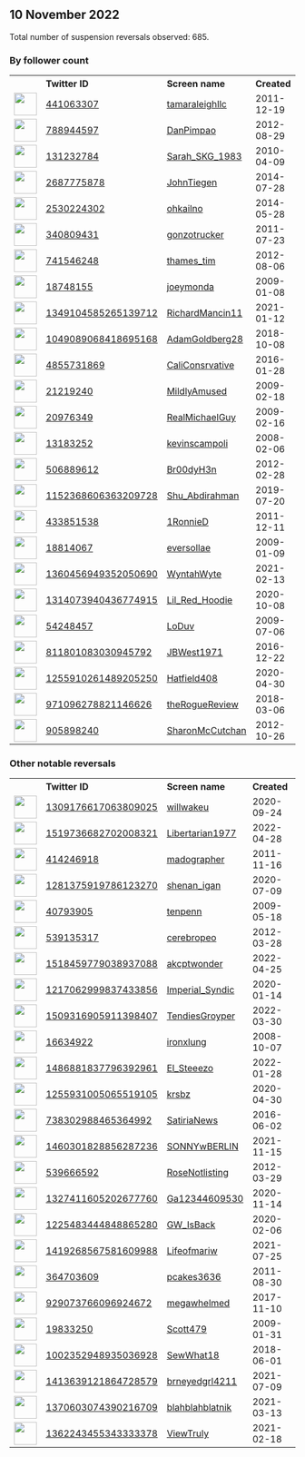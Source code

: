 
## 10 November 2022
Total number of suspension reversals observed: 685.

### By follower count
<table><tr><th></th><th align="left">Twitter ID</th><th align="left">Screen name</th>
<th align="left">Created</th><th align="left">Status</th><th align="left">Suspended</th><th align="left">Followers</th>
<tr><td><a href="https://pbs.twimg.com/profile_images/1599845885139099652/Ou_Jaqku_normal.jpg"><img src="https://pbs.twimg.com/profile_images/1599845885139099652/Ou_Jaqku_normal.jpg" width="40px" height="40px" align="center"/></a></td><td><a href="https://twitter.com/intent/user?user_id=441063307">441063307</a></td><td><a href="https://twitter.com/tamaraleighllc">tamaraleighllc</a></td><td>2011-12-19</td><td align="center"></td><td></td><td>43689</td></tr>
<tr><td><a href="https://pbs.twimg.com/profile_images/1559706802161258496/JiETvNJ__normal.png"><img src="https://pbs.twimg.com/profile_images/1559706802161258496/JiETvNJ__normal.png" width="40px" height="40px" align="center"/></a></td><td><a href="https://twitter.com/intent/user?user_id=788944597">788944597</a></td><td><a href="https://twitter.com/DanPimpao">DanPimpao</a></td><td>2012-08-29</td><td align="center"></td><td></td><td>40598</td></tr>
<tr><td><a href="https://pbs.twimg.com/profile_images/1591092578962677762/HdHzZVl9_normal.jpg"><img src="https://pbs.twimg.com/profile_images/1591092578962677762/HdHzZVl9_normal.jpg" width="40px" height="40px" align="center"/></a></td><td><a href="https://twitter.com/intent/user?user_id=131232784">131232784</a></td><td><a href="https://twitter.com/Sarah_SKG_1983">Sarah_SKG_1983</a></td><td>2010-04-09</td><td align="center">👋</td><td></td><td>39509</td></tr>
<tr><td><a href="https://pbs.twimg.com/profile_images/1601194080528060416/1oiFUAtE_normal.jpg"><img src="https://pbs.twimg.com/profile_images/1601194080528060416/1oiFUAtE_normal.jpg" width="40px" height="40px" align="center"/></a></td><td><a href="https://twitter.com/intent/user?user_id=2687775878">2687775878</a></td><td><a href="https://twitter.com/JohnTiegen">JohnTiegen</a></td><td>2014-07-28</td><td align="center"></td><td></td><td>39257</td></tr>
<tr><td><a href="https://pbs.twimg.com/profile_images/1600016095951425544/xRKn1TP6_normal.jpg"><img src="https://pbs.twimg.com/profile_images/1600016095951425544/xRKn1TP6_normal.jpg" width="40px" height="40px" align="center"/></a></td><td><a href="https://twitter.com/intent/user?user_id=2530224302">2530224302</a></td><td><a href="https://twitter.com/ohkailno">ohkailno</a></td><td>2014-05-28</td><td align="center"></td><td></td><td>38867</td></tr>
<tr><td><a href="https://pbs.twimg.com/profile_images/1472114499/outlawtrucking_normal.jpg"><img src="https://pbs.twimg.com/profile_images/1472114499/outlawtrucking_normal.jpg" width="40px" height="40px" align="center"/></a></td><td><a href="https://twitter.com/intent/user?user_id=340809431">340809431</a></td><td><a href="https://twitter.com/gonzotrucker">gonzotrucker</a></td><td>2011-07-23</td><td align="center"></td><td></td><td>35273</td></tr>
<tr><td><a href="https://pbs.twimg.com/profile_images/968560401033162763/o1KQkkPR_normal.jpg"><img src="https://pbs.twimg.com/profile_images/968560401033162763/o1KQkkPR_normal.jpg" width="40px" height="40px" align="center"/></a></td><td><a href="https://twitter.com/intent/user?user_id=741546248">741546248</a></td><td><a href="https://twitter.com/thames_tim">thames_tim</a></td><td>2012-08-06</td><td align="center"></td><td>2022-05-20</td><td>30026</td></tr>
<tr><td><a href="https://pbs.twimg.com/profile_images/1590775009852755985/4Xzf2Ni3_normal.jpg"><img src="https://pbs.twimg.com/profile_images/1590775009852755985/4Xzf2Ni3_normal.jpg" width="40px" height="40px" align="center"/></a></td><td><a href="https://twitter.com/intent/user?user_id=18748155">18748155</a></td><td><a href="https://twitter.com/joeymonda">joeymonda</a></td><td>2009-01-08</td><td align="center"></td><td></td><td>26159</td></tr>
<tr><td><a href="https://pbs.twimg.com/profile_images/1473536042086977536/tDKqTDRg_normal.jpg"><img src="https://pbs.twimg.com/profile_images/1473536042086977536/tDKqTDRg_normal.jpg" width="40px" height="40px" align="center"/></a></td><td><a href="https://twitter.com/intent/user?user_id=1349104585265139712">1349104585265139712</a></td><td><a href="https://twitter.com/RichardMancin11">RichardMancin11</a></td><td>2021-01-12</td><td align="center"></td><td>2022-10-29</td><td>22200</td></tr>
<tr><td><a href="https://pbs.twimg.com/profile_images/1560103937214226432/0H09o5m-_normal.jpg"><img src="https://pbs.twimg.com/profile_images/1560103937214226432/0H09o5m-_normal.jpg" width="40px" height="40px" align="center"/></a></td><td><a href="https://twitter.com/intent/user?user_id=1049089068418695168">1049089068418695168</a></td><td><a href="https://twitter.com/AdamGoldberg28">AdamGoldberg28</a></td><td>2018-10-08</td><td align="center"></td><td>2022-09-22</td><td>21572</td></tr>
<tr><td><a href="https://pbs.twimg.com/profile_images/984525585945776128/0mLkOhY2_normal.jpg"><img src="https://pbs.twimg.com/profile_images/984525585945776128/0mLkOhY2_normal.jpg" width="40px" height="40px" align="center"/></a></td><td><a href="https://twitter.com/intent/user?user_id=4855731869">4855731869</a></td><td><a href="https://twitter.com/CaliConsrvative">CaliConsrvative</a></td><td>2016-01-28</td><td align="center"></td><td></td><td>18164</td></tr>
<tr><td><a href="https://pbs.twimg.com/profile_images/1590796704621727765/SEiJQxJ8_normal.jpg"><img src="https://pbs.twimg.com/profile_images/1590796704621727765/SEiJQxJ8_normal.jpg" width="40px" height="40px" align="center"/></a></td><td><a href="https://twitter.com/intent/user?user_id=21219240">21219240</a></td><td><a href="https://twitter.com/MildlyAmused">MildlyAmused</a></td><td>2009-02-18</td><td align="center"></td><td></td><td>16302</td></tr>
<tr><td><a href="https://pbs.twimg.com/profile_images/961605683589169153/Slcb76wE_normal.jpg"><img src="https://pbs.twimg.com/profile_images/961605683589169153/Slcb76wE_normal.jpg" width="40px" height="40px" align="center"/></a></td><td><a href="https://twitter.com/intent/user?user_id=20976349">20976349</a></td><td><a href="https://twitter.com/RealMichaelGuy">RealMichaelGuy</a></td><td>2009-02-16</td><td align="center"></td><td>2022-10-29</td><td>15459</td></tr>
<tr><td><a href="https://pbs.twimg.com/profile_images/1591100905985691653/DOhdBhVl_normal.jpg"><img src="https://pbs.twimg.com/profile_images/1591100905985691653/DOhdBhVl_normal.jpg" width="40px" height="40px" align="center"/></a></td><td><a href="https://twitter.com/intent/user?user_id=13183252">13183252</a></td><td><a href="https://twitter.com/kevinscampoli">kevinscampoli</a></td><td>2008-02-06</td><td align="center"></td><td></td><td>14659</td></tr>
<tr><td><a href="https://pbs.twimg.com/profile_images/1603129062284824577/u7hqRP7k_normal.jpg"><img src="https://pbs.twimg.com/profile_images/1603129062284824577/u7hqRP7k_normal.jpg" width="40px" height="40px" align="center"/></a></td><td><a href="https://twitter.com/intent/user?user_id=506889612">506889612</a></td><td><a href="https://twitter.com/Br00dyH3n">Br00dyH3n</a></td><td>2012-02-28</td><td align="center"></td><td>2022-10-29</td><td>13689</td></tr>
<tr><td><a href="https://pbs.twimg.com/profile_images/1506437783983955978/X745kxhw_normal.jpg"><img src="https://pbs.twimg.com/profile_images/1506437783983955978/X745kxhw_normal.jpg" width="40px" height="40px" align="center"/></a></td><td><a href="https://twitter.com/intent/user?user_id=1152368606363209728">1152368606363209728</a></td><td><a href="https://twitter.com/Shu_Abdirahman">Shu_Abdirahman</a></td><td>2019-07-20</td><td align="center"></td><td>2022-10-29</td><td>12316</td></tr>
<tr><td><a href="https://pbs.twimg.com/profile_images/1596161910503882752/CPjrFEk__normal.jpg"><img src="https://pbs.twimg.com/profile_images/1596161910503882752/CPjrFEk__normal.jpg" width="40px" height="40px" align="center"/></a></td><td><a href="https://twitter.com/intent/user?user_id=433851538">433851538</a></td><td><a href="https://twitter.com/1RonnieD">1RonnieD</a></td><td>2011-12-11</td><td align="center"></td><td></td><td>11875</td></tr>
<tr><td><a href="https://pbs.twimg.com/profile_images/1597598724460613634/vKMiCHIs_normal.jpg"><img src="https://pbs.twimg.com/profile_images/1597598724460613634/vKMiCHIs_normal.jpg" width="40px" height="40px" align="center"/></a></td><td><a href="https://twitter.com/intent/user?user_id=18814067">18814067</a></td><td><a href="https://twitter.com/eversollae">eversollae</a></td><td>2009-01-09</td><td align="center"></td><td></td><td>11576</td></tr>
<tr><td><a href="https://pbs.twimg.com/profile_images/1559436198053126144/7BfO_2pK_normal.jpg"><img src="https://pbs.twimg.com/profile_images/1559436198053126144/7BfO_2pK_normal.jpg" width="40px" height="40px" align="center"/></a></td><td><a href="https://twitter.com/intent/user?user_id=1360456949352050690">1360456949352050690</a></td><td><a href="https://twitter.com/WyntahWyte">WyntahWyte</a></td><td>2021-02-13</td><td align="center"></td><td>2022-10-29</td><td>11458</td></tr>
<tr><td><a href="https://pbs.twimg.com/profile_images/1449373745026506759/IuKq2xKk_normal.jpg"><img src="https://pbs.twimg.com/profile_images/1449373745026506759/IuKq2xKk_normal.jpg" width="40px" height="40px" align="center"/></a></td><td><a href="https://twitter.com/intent/user?user_id=1314073940436774915">1314073940436774915</a></td><td><a href="https://twitter.com/Lil_Red_Hoodie">Lil_Red_Hoodie</a></td><td>2020-10-08</td><td align="center"></td><td>2022-10-29</td><td>11072</td></tr>
<tr><td><a href="https://pbs.twimg.com/profile_images/1600742286824030209/tnLc9DG6_normal.jpg"><img src="https://pbs.twimg.com/profile_images/1600742286824030209/tnLc9DG6_normal.jpg" width="40px" height="40px" align="center"/></a></td><td><a href="https://twitter.com/intent/user?user_id=54248457">54248457</a></td><td><a href="https://twitter.com/LoDuv">LoDuv</a></td><td>2009-07-06</td><td align="center"></td><td></td><td>10826</td></tr>
<tr><td><a href="https://pbs.twimg.com/profile_images/1480326263961178114/BiC9BXP-_normal.jpg"><img src="https://pbs.twimg.com/profile_images/1480326263961178114/BiC9BXP-_normal.jpg" width="40px" height="40px" align="center"/></a></td><td><a href="https://twitter.com/intent/user?user_id=811801083030945792">811801083030945792</a></td><td><a href="https://twitter.com/JBWest1971">JBWest1971</a></td><td>2016-12-22</td><td align="center"></td><td>2022-10-29</td><td>10631</td></tr>
<tr><td><a href="https://pbs.twimg.com/profile_images/1599067889243287553/wqWaIfOQ_normal.jpg"><img src="https://pbs.twimg.com/profile_images/1599067889243287553/wqWaIfOQ_normal.jpg" width="40px" height="40px" align="center"/></a></td><td><a href="https://twitter.com/intent/user?user_id=1255910261489205250">1255910261489205250</a></td><td><a href="https://twitter.com/Hatfield408">Hatfield408</a></td><td>2020-04-30</td><td align="center"></td><td>2022-10-29</td><td>10584</td></tr>
<tr><td><a href="https://pbs.twimg.com/profile_images/1519746066471694336/Jbquisp__normal.jpg"><img src="https://pbs.twimg.com/profile_images/1519746066471694336/Jbquisp__normal.jpg" width="40px" height="40px" align="center"/></a></td><td><a href="https://twitter.com/intent/user?user_id=971096278821146626">971096278821146626</a></td><td><a href="https://twitter.com/theRogueReview">theRogueReview</a></td><td>2018-03-06</td><td align="center"></td><td>2022-10-29</td><td>9702</td></tr>
<tr><td><a href="https://pbs.twimg.com/profile_images/768878393689604098/HKGOBcBX_normal.jpg"><img src="https://pbs.twimg.com/profile_images/768878393689604098/HKGOBcBX_normal.jpg" width="40px" height="40px" align="center"/></a></td><td><a href="https://twitter.com/intent/user?user_id=905898240">905898240</a></td><td><a href="https://twitter.com/SharonMcCutchan">SharonMcCutchan</a></td><td>2012-10-26</td><td align="center"></td><td></td><td>9048</td></tr>
</table>

### Other notable reversals
<table><tr><th></th><th align="left">Twitter ID</th><th align="left">Screen name</th>
<th align="left">Created</th><th align="left">Status</th><th align="left">Suspended</th><th align="left">Followers</th>
<tr><td><a href="https://pbs.twimg.com/profile_images/1309177142668820480/UWVq2oB6_normal.jpg"><img src="https://pbs.twimg.com/profile_images/1309177142668820480/UWVq2oB6_normal.jpg" width="40px" height="40px" align="center"/></a></td><td><a href="https://twitter.com/intent/user?user_id=1309176617063809025">1309176617063809025</a></td><td><a href="https://twitter.com/willwakeu">willwakeu</a></td><td>2020-09-24</td><td align="center"></td><td>2022-10-25</td><td>8442</td></tr>
<tr><td><a href="https://pbs.twimg.com/profile_images/1533974002397347840/NwPBNBjs_normal.jpg"><img src="https://pbs.twimg.com/profile_images/1533974002397347840/NwPBNBjs_normal.jpg" width="40px" height="40px" align="center"/></a></td><td><a href="https://twitter.com/intent/user?user_id=1519736682702008321">1519736682702008321</a></td><td><a href="https://twitter.com/Libertarian1977">Libertarian1977</a></td><td>2022-04-28</td><td align="center"></td><td>2022-10-20</td><td>491</td></tr>
<tr><td><a href="https://pbs.twimg.com/profile_images/1116648004440788992/v-Op4tKt_normal.png"><img src="https://pbs.twimg.com/profile_images/1116648004440788992/v-Op4tKt_normal.png" width="40px" height="40px" align="center"/></a></td><td><a href="https://twitter.com/intent/user?user_id=414246918">414246918</a></td><td><a href="https://twitter.com/madographer">madographer</a></td><td>2011-11-16</td><td align="center"></td><td>2022-10-29</td><td>1623</td></tr>
<tr><td><a href="https://pbs.twimg.com/profile_images/1391569976562176000/lfBb0MOV_normal.jpg"><img src="https://pbs.twimg.com/profile_images/1391569976562176000/lfBb0MOV_normal.jpg" width="40px" height="40px" align="center"/></a></td><td><a href="https://twitter.com/intent/user?user_id=1281375919786123270">1281375919786123270</a></td><td><a href="https://twitter.com/shenan_igan">shenan_igan</a></td><td>2020-07-09</td><td align="center"></td><td>2022-10-02</td><td>258</td></tr>
<tr><td><a href="https://pbs.twimg.com/profile_images/1348433036111716355/GBOiS4df_normal.jpg"><img src="https://pbs.twimg.com/profile_images/1348433036111716355/GBOiS4df_normal.jpg" width="40px" height="40px" align="center"/></a></td><td><a href="https://twitter.com/intent/user?user_id=40793905">40793905</a></td><td><a href="https://twitter.com/tenpenn">tenpenn</a></td><td>2009-05-18</td><td align="center"></td><td>2022-10-28</td><td>586</td></tr>
<tr><td><a href="https://pbs.twimg.com/profile_images/2681378968/6f27f9b410354852e090f962383ff461_normal.png"><img src="https://pbs.twimg.com/profile_images/2681378968/6f27f9b410354852e090f962383ff461_normal.png" width="40px" height="40px" align="center"/></a></td><td><a href="https://twitter.com/intent/user?user_id=539135317">539135317</a></td><td><a href="https://twitter.com/cerebropeo">cerebropeo</a></td><td>2012-03-28</td><td align="center"></td><td>2022-10-29</td><td>3065</td></tr>
<tr><td><a href="https://pbs.twimg.com/profile_images/1592203320290340864/ei41KIRp_normal.jpg"><img src="https://pbs.twimg.com/profile_images/1592203320290340864/ei41KIRp_normal.jpg" width="40px" height="40px" align="center"/></a></td><td><a href="https://twitter.com/intent/user?user_id=1518459779038937088">1518459779038937088</a></td><td><a href="https://twitter.com/akcptwonder">akcptwonder</a></td><td>2022-04-25</td><td align="center"></td><td>2022-10-20</td><td>962</td></tr>
<tr><td><a href="https://pbs.twimg.com/profile_images/1591248167827144704/SsfF29KU_normal.jpg"><img src="https://pbs.twimg.com/profile_images/1591248167827144704/SsfF29KU_normal.jpg" width="40px" height="40px" align="center"/></a></td><td><a href="https://twitter.com/intent/user?user_id=1217062999837433856">1217062999837433856</a></td><td><a href="https://twitter.com/Imperial_Syndic">Imperial_Syndic</a></td><td>2020-01-14</td><td align="center"></td><td></td><td>588</td></tr>
<tr><td><a href="https://pbs.twimg.com/profile_images/1543005113983320066/9KoG1tuq_normal.jpg"><img src="https://pbs.twimg.com/profile_images/1543005113983320066/9KoG1tuq_normal.jpg" width="40px" height="40px" align="center"/></a></td><td><a href="https://twitter.com/intent/user?user_id=1509316905911398407">1509316905911398407</a></td><td><a href="https://twitter.com/TendiesGroyper">TendiesGroyper</a></td><td>2022-03-30</td><td align="center"></td><td>2022-08-25</td><td>97</td></tr>
<tr><td><a href="https://pbs.twimg.com/profile_images/1161457703937425408/O92U6z-Y_normal.jpg"><img src="https://pbs.twimg.com/profile_images/1161457703937425408/O92U6z-Y_normal.jpg" width="40px" height="40px" align="center"/></a></td><td><a href="https://twitter.com/intent/user?user_id=16634922">16634922</a></td><td><a href="https://twitter.com/ironxlung">ironxlung</a></td><td>2008-10-07</td><td align="center"></td><td></td><td>269</td></tr>
<tr><td><a href="https://pbs.twimg.com/profile_images/1603621762754678784/uxRhhe0i_normal.jpg"><img src="https://pbs.twimg.com/profile_images/1603621762754678784/uxRhhe0i_normal.jpg" width="40px" height="40px" align="center"/></a></td><td><a href="https://twitter.com/intent/user?user_id=1486881837796392961">1486881837796392961</a></td><td><a href="https://twitter.com/El_Steeezo">El_Steeezo</a></td><td>2022-01-28</td><td align="center"></td><td>2022-10-10</td><td>760</td></tr>
<tr><td><a href="https://pbs.twimg.com/profile_images/1493053228459560961/OVKyyl5P_normal.jpg"><img src="https://pbs.twimg.com/profile_images/1493053228459560961/OVKyyl5P_normal.jpg" width="40px" height="40px" align="center"/></a></td><td><a href="https://twitter.com/intent/user?user_id=1255931005065519105">1255931005065519105</a></td><td><a href="https://twitter.com/krsbz">krsbz</a></td><td>2020-04-30</td><td align="center"></td><td>2022-10-29</td><td>750</td></tr>
<tr><td><a href="https://pbs.twimg.com/profile_images/1161544430463176705/YUTdbGY9_normal.jpg"><img src="https://pbs.twimg.com/profile_images/1161544430463176705/YUTdbGY9_normal.jpg" width="40px" height="40px" align="center"/></a></td><td><a href="https://twitter.com/intent/user?user_id=738302988465364992">738302988465364992</a></td><td><a href="https://twitter.com/SatiriaNews">SatiriaNews</a></td><td>2016-06-02</td><td align="center"></td><td>2022-04-23</td><td>7821</td></tr>
<tr><td><a href="https://pbs.twimg.com/profile_images/1460302543091757058/tjVGFqc1_normal.jpg"><img src="https://pbs.twimg.com/profile_images/1460302543091757058/tjVGFqc1_normal.jpg" width="40px" height="40px" align="center"/></a></td><td><a href="https://twitter.com/intent/user?user_id=1460301828856287236">1460301828856287236</a></td><td><a href="https://twitter.com/SONNYwBERLIN">SONNYwBERLIN</a></td><td>2021-11-15</td><td align="center"></td><td>2022-10-20</td><td>1339</td></tr>
<tr><td><a href="https://pbs.twimg.com/profile_images/1347396976468439049/6gyDe0Kh_normal.jpg"><img src="https://pbs.twimg.com/profile_images/1347396976468439049/6gyDe0Kh_normal.jpg" width="40px" height="40px" align="center"/></a></td><td><a href="https://twitter.com/intent/user?user_id=539666592">539666592</a></td><td><a href="https://twitter.com/RoseNotlisting">RoseNotlisting</a></td><td>2012-03-29</td><td align="center"></td><td>2022-10-29</td><td>1682</td></tr>
<tr><td><a href="https://abs.twimg.com/sticky/default_profile_images/default_profile_normal.png"><img src="https://abs.twimg.com/sticky/default_profile_images/default_profile_normal.png" width="40px" height="40px" align="center"/></a></td><td><a href="https://twitter.com/intent/user?user_id=1327411605202677760">1327411605202677760</a></td><td><a href="https://twitter.com/Ga12344609530">Ga12344609530</a></td><td>2020-11-14</td><td align="center"></td><td>2022-10-29</td><td>84</td></tr>
<tr><td><a href="https://pbs.twimg.com/profile_images/1486876163658113031/oLpmIkhj_normal.jpg"><img src="https://pbs.twimg.com/profile_images/1486876163658113031/oLpmIkhj_normal.jpg" width="40px" height="40px" align="center"/></a></td><td><a href="https://twitter.com/intent/user?user_id=1225483444848865280">1225483444848865280</a></td><td><a href="https://twitter.com/GW_IsBack">GW_IsBack</a></td><td>2020-02-06</td><td align="center"></td><td>2022-10-29</td><td>1125</td></tr>
<tr><td><a href="https://pbs.twimg.com/profile_images/1595346634757787648/ThvXGjyg_normal.jpg"><img src="https://pbs.twimg.com/profile_images/1595346634757787648/ThvXGjyg_normal.jpg" width="40px" height="40px" align="center"/></a></td><td><a href="https://twitter.com/intent/user?user_id=1419268567581609988">1419268567581609988</a></td><td><a href="https://twitter.com/Lifeofmariw">Lifeofmariw</a></td><td>2021-07-25</td><td align="center"></td><td>2022-08-14</td><td>1279</td></tr>
<tr><td><a href="https://pbs.twimg.com/profile_images/1488375177243099136/ZkjlBag2_normal.jpg"><img src="https://pbs.twimg.com/profile_images/1488375177243099136/ZkjlBag2_normal.jpg" width="40px" height="40px" align="center"/></a></td><td><a href="https://twitter.com/intent/user?user_id=364703609">364703609</a></td><td><a href="https://twitter.com/pcakes3636">pcakes3636</a></td><td>2011-08-30</td><td align="center"></td><td>2022-10-06</td><td>909</td></tr>
<tr><td><a href="https://pbs.twimg.com/profile_images/1274193935376748545/h4DMCSLE_normal.jpg"><img src="https://pbs.twimg.com/profile_images/1274193935376748545/h4DMCSLE_normal.jpg" width="40px" height="40px" align="center"/></a></td><td><a href="https://twitter.com/intent/user?user_id=929073766096924672">929073766096924672</a></td><td><a href="https://twitter.com/megawhelmed">megawhelmed</a></td><td>2017-11-10</td><td align="center"></td><td></td><td>3085</td></tr>
<tr><td><a href="https://pbs.twimg.com/profile_images/93237856/DSC05667.JPG_copy_normal.jpg"><img src="https://pbs.twimg.com/profile_images/93237856/DSC05667.JPG_copy_normal.jpg" width="40px" height="40px" align="center"/></a></td><td><a href="https://twitter.com/intent/user?user_id=19833250">19833250</a></td><td><a href="https://twitter.com/Scott479">Scott479</a></td><td>2009-01-31</td><td align="center"></td><td></td><td>1113</td></tr>
<tr><td><a href="https://pbs.twimg.com/profile_images/1025873604876087296/2vA8WYRm_normal.jpg"><img src="https://pbs.twimg.com/profile_images/1025873604876087296/2vA8WYRm_normal.jpg" width="40px" height="40px" align="center"/></a></td><td><a href="https://twitter.com/intent/user?user_id=1002352948935036928">1002352948935036928</a></td><td><a href="https://twitter.com/SewWhat18">SewWhat18</a></td><td>2018-06-01</td><td align="center"></td><td>2022-10-29</td><td>3629</td></tr>
<tr><td><a href="https://pbs.twimg.com/profile_images/1442141595877339142/8X6fqD2D_normal.jpg"><img src="https://pbs.twimg.com/profile_images/1442141595877339142/8X6fqD2D_normal.jpg" width="40px" height="40px" align="center"/></a></td><td><a href="https://twitter.com/intent/user?user_id=1413639121864728579">1413639121864728579</a></td><td><a href="https://twitter.com/brneyedgrl4211">brneyedgrl4211</a></td><td>2021-07-09</td><td align="center">🔒</td><td>2022-10-29</td><td>113</td></tr>
<tr><td><a href="https://pbs.twimg.com/profile_images/1370603399880847360/AJAN9hD7_normal.jpg"><img src="https://pbs.twimg.com/profile_images/1370603399880847360/AJAN9hD7_normal.jpg" width="40px" height="40px" align="center"/></a></td><td><a href="https://twitter.com/intent/user?user_id=1370603074390216709">1370603074390216709</a></td><td><a href="https://twitter.com/blahblahblatnik">blahblahblatnik</a></td><td>2021-03-13</td><td align="center">🚫</td><td>2022-10-13</td><td>240</td></tr>
<tr><td><a href="https://pbs.twimg.com/profile_images/1502956252929966082/1ObVf4FN_normal.jpg"><img src="https://pbs.twimg.com/profile_images/1502956252929966082/1ObVf4FN_normal.jpg" width="40px" height="40px" align="center"/></a></td><td><a href="https://twitter.com/intent/user?user_id=1362243455343333378">1362243455343333378</a></td><td><a href="https://twitter.com/ViewTruly">ViewTruly</a></td><td>2021-02-18</td><td align="center"></td><td>2022-10-16</td><td>3010</td></tr>
</table>
